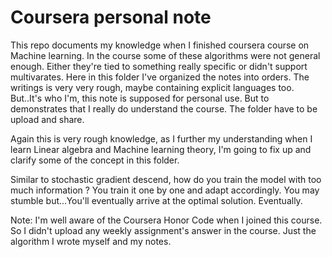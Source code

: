 # Coursera personal note
This repo documents my knowledge when I finished coursera course on Machine learning.  In the course some of these algorithms were not general enough. Either they're
tied to something really specific or didn't support multivarates. Here in this folder I've organized the notes into orders. The writings is very very rough, maybe
containing explicit languages too. But..It's who I'm, this note is supposed for personal use. But to demonstrates that I really do understand the course. 
The folder have to be upload and share.

Again this is very rough knowledge, as I further my understanding when I learn Linear algebra and Machine learning theory, I'm going to fix up and clarify
some of the concept in this folder.

Similar to stochastic gradient descend, how do you train the model with too much information ? You train it one by one and adapt accordingly. You may
stumble but...You'll eventually arrive at the optimal solution. Eventually.

Note: I'm well aware of the Coursera Honor Code when I joined this course. So I didn't upload any weekly assignment's answer in the course. Just the algorithm I wrote myself and my notes.
